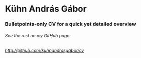 # Kühn András Gábor
### Bulletpoints-only CV for a quick yet detailed overview
###### _See the rest on my GitHub page:_
###### _[http://github.com/kuhnandrasgabor/cv ](http://github.com/kuhnandrasgabor/cv)_